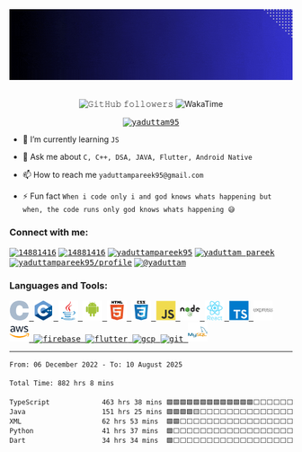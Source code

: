 <div align="center"> <img src="/header.gif" alt="yaduttam95" /> </div>
<br>
<p align="center"> <img alt="𝙶𝚒𝚝𝙷𝚞𝚋 𝚏𝚘𝚕𝚕𝚘𝚠𝚎𝚛𝚜" src="https://img.shields.io/github/followers/Yaduttam95?label=Followers&style=social"> <img alt="WakaTime" src="https://wakatime.com/badge/user/0b9a96bb-9797-462f-995c-51496524b4fc.svg"></p>
<!-- 
<a href="https://app.daily.dev/YoichiIsagi" target="_blank">
    <img
      width="320"
      align="right"
      src="https://api.daily.dev/devcards/31a52d600afd40079f0f38cf1dbaeecb.png?r=yxt"
    />
  </a> -->

<div align="center">
    <a href="https://github.com/ryo-ma/github-profile-trophy"><kbd><img src="https://github-profile-trophy.vercel.app/?username=yaduttam95&theme=onedark&row=10&column=5&margin-w=15&margin-h=15" alt="yaduttam95" /></kbd></a>
</div>
<!-- 
<div align="left"> -->
    
- 🌱 I’m currently learning ```JS```

- 💬 Ask me about ```C, C++, DSA, JAVA, Flutter, Android Native```

- 📫 How to reach me ```yaduttampareek95@gmail.com```

- ⚡ Fun fact ```When i code only i and god knows whats happening but when, the code runs only god knows whats happening 😅```
<!-- </div> -->

<h3 align="left">Connect with me:</h3>
<div align="left">
<a href="https://stackoverflow.com/users/14881416" target="blank"><kbd><img align="center" src="https://raw.githubusercontent.com/rahuldkjain/github-profile-readme-generator/master/src/images/icons/Social/stack-overflow.svg" alt="14881416" height="40" width="40" /></kbd></a>
<a href="https://www.linkedin.com/in/yaduttam-pareek-2142003f/" target="blank"><kbd><img align="center" src="https://cdn-icons-png.flaticon.com/512/174/174857.png" alt="14881416" height="40" width="40" /></kbd></a>
<a href="https://www.hackerrank.com/yaduttampareek95" target="blank"><kbd><img align="center" src="https://raw.githubusercontent.com/rahuldkjain/github-profile-readme-generator/master/src/images/icons/Social/hackerrank.svg" alt="yaduttampareek95" height="40" width="40" /></kbd></a>
<a href="https://www.leetcode.com/yaduttam_pareek" target="blank"><kbd><img align="center" src="https://raw.githubusercontent.com/rahuldkjain/github-profile-readme-generator/master/src/images/icons/Social/leet-code.svg" alt="yaduttam_pareek" height="40" width="40" /></kbd></a>
<a href="https://auth.geeksforgeeks.org/user/yaduttampareek95/profile" target="blank"><kbd><img align="center" src="https://raw.githubusercontent.com/rahuldkjain/github-profile-readme-generator/master/src/images/icons/Social/geeks-for-geeks.svg" alt="yaduttampareek95/profile" height="40" width="40" /></kbd></a>
<a href="https://www.hackerearth.com/@yaduttam" target="blank"><kbd><img align="center" src="https://raw.githubusercontent.com/rahuldkjain/github-profile-readme-generator/master/src/images/icons/Social/hackerearth.svg" alt="@yaduttam" height="40" width="40" /></kbd></a>
</div>

<h3 align="left">Languages and Tools:</h3>
<div align="left"> 
<a href="https://www.cprogramming.com/" target="_blank" rel="noreferrer">
    <kbd><img src="https://raw.githubusercontent.com/devicons/devicon/master/icons/c/c-original.svg" alt="c" width="35" height="35"/> </kbd>
</a>
<a href="https://www.w3schools.com/cpp/" target="_blank" rel="noreferrer">
    <kbd><img src="https://raw.githubusercontent.com/devicons/devicon/master/icons/cplusplus/cplusplus-original.svg" alt="cplusplus" width="35" height="35"/> </kbd>
</a> 
<a href="https://www.java.com" target="_blank" rel="noreferrer">
    <kbd><img src="https://raw.githubusercontent.com/devicons/devicon/master/icons/java/java-original.svg" alt="java" width="35" height="35"/> </kbd>
</a> 
<a href="https://developer.android.com" target="_blank" rel="noreferrer">
    <kbd><img src="https://raw.githubusercontent.com/devicons/devicon/master/icons/android/android-original-wordmark.svg" alt="android" width="35" height="35"/> </kbd>
</a>
<a href="https://www.w3.org/html/" target="_blank" rel="noreferrer">
    <kbd><img src="https://raw.githubusercontent.com/devicons/devicon/master/icons/html5/html5-original-wordmark.svg" alt="html5" width="35" height="35"/> </kbd>
</a> 
<a href="https://www.w3schools.com/css/" target="_blank" rel="noreferrer">
    <kbd><img src="https://raw.githubusercontent.com/devicons/devicon/master/icons/css3/css3-original-wordmark.svg" alt="css3" width="35" height="35"/> </kbd>
</a> 
<a href="https://developer.mozilla.org/en-US/docs/Web/JavaScript" target="_blank" rel="noreferrer">
    <kbd><img src="https://raw.githubusercontent.com/devicons/devicon/master/icons/javascript/javascript-original.svg" alt="javascript" width="35" height="35"/> </kbd>
</a>
<a href="https://nodejs.org" target="_blank" rel="noreferrer">
    <kbd><img src="https://raw.githubusercontent.com/devicons/devicon/master/icons/nodejs/nodejs-original-wordmark.svg" alt="nodejs" width="35" height="35"/> </kbd>
</a> 
<a href="https://reactjs.org/" target="_blank" rel="noreferrer">
    <kbd><img src="https://raw.githubusercontent.com/devicons/devicon/master/icons/react/react-original-wordmark.svg" alt="react" width="35" height="35"/> </kbd>
</a> 
<a href="https://www.typescriptlang.org/" target="_blank" rel="noreferrer">
    <kbd><img src="https://raw.githubusercontent.com/devicons/devicon/master/icons/typescript/typescript-original.svg" alt="typescript" width="35" height="35"/> </kbd>
</a>
<a href="https://expressjs.com" target="_blank" rel="noreferrer">
    <kbd><img src="https://raw.githubusercontent.com/devicons/devicon/master/icons/express/express-original-wordmark.svg" alt="express" width="35" height="35"/> </kbd>
</a> 
<a href="https://aws.amazon.com" target="_blank" rel="noreferrer">
    <kbd><img src="https://raw.githubusercontent.com/devicons/devicon/master/icons/amazonwebservices/amazonwebservices-original-wordmark.svg" alt="aws" width="35" height="35"/> </kbd>
</a>
<a href="https://firebase.google.com/" target="_blank" rel="noreferrer">
    <kbd><img src="https://www.vectorlogo.zone/logos/firebase/firebase-icon.svg" alt="firebase" width="35" height="35"/> </kbd>
</a> 
<a href="https://flutter.dev" target="_blank" rel="noreferrer">
    <kbd><img src="https://www.vectorlogo.zone/logos/flutterio/flutterio-icon.svg" alt="flutter" width="35" height="35"/> </kbd>
</a> 
<a href="https://cloud.google.com" target="_blank" rel="noreferrer">
    <kbd><img src="https://www.vectorlogo.zone/logos/google_cloud/google_cloud-icon.svg" alt="gcp" width="35" height="35"/> </kbd>
</a> 
<a href="https://git-scm.com/" target="_blank" rel="noreferrer">
    <kbd><img src="https://www.vectorlogo.zone/logos/git-scm/git-scm-icon.svg" alt="git" width="35" height="35"/> </kbd>
</a>
<a href="https://www.mysql.com/" target="_blank" rel="noreferrer">
    <kbd><img src="https://raw.githubusercontent.com/devicons/devicon/master/icons/mysql/mysql-original-wordmark.svg" alt="mysql" width="35" height="35"/> </kbd>
</a>
</div>

---

<!--START_SECTION:waka-->

```txt
From: 06 December 2022 - To: 10 August 2025

Total Time: 882 hrs 8 mins

TypeScript             463 hrs 38 mins 🟩🟩🟩🟩🟩🟩🟩🟩🟩🟩🟩🟩🟩⬜⬜⬜⬜⬜⬜⬜⬜⬜⬜⬜⬜   52.56 %
Java                   151 hrs 25 mins 🟩🟩🟩🟩🟨⬜⬜⬜⬜⬜⬜⬜⬜⬜⬜⬜⬜⬜⬜⬜⬜⬜⬜⬜⬜   17.17 %
XML                    62 hrs 53 mins  🟩🟩⬜⬜⬜⬜⬜⬜⬜⬜⬜⬜⬜⬜⬜⬜⬜⬜⬜⬜⬜⬜⬜⬜⬜   07.13 %
Python                 41 hrs 37 mins  🟩⬜⬜⬜⬜⬜⬜⬜⬜⬜⬜⬜⬜⬜⬜⬜⬜⬜⬜⬜⬜⬜⬜⬜⬜   04.72 %
Dart                   34 hrs 34 mins  🟩⬜⬜⬜⬜⬜⬜⬜⬜⬜⬜⬜⬜⬜⬜⬜⬜⬜⬜⬜⬜⬜⬜⬜⬜   03.92 %
```

<!--END_SECTION:waka-->

<!-- <table>
   <tr>
      <td><img src="https://github-readme-stats.vercel.app/api?username=Yaduttam95&include_all_commits=true&count_private=true&show_icons=true&line_height=24&title_color=1363DF&icon_color=47B5FF&text_color=DFF6FF&bg_color=0,000000,130F40" alt="Yaduttam Pareek" />
         <td><img align="center" src="https://github-readme-streak-stats.herokuapp.com/?user=yaduttam95&theme=dark&line_height=23" alt="yaduttam95" /></td>
   </tr>
</table>
<img src="https://wakatime.com/share/@yaduttam95/7648dc2c-45a0-4b76-8635-be448eba2e37.svg" width="100%">
<p><kbd><img src="https://github-readme-activity-graph.cyclic.app/graph?username=Yaduttam95&theme=react-dark"></kbd></p> -->
